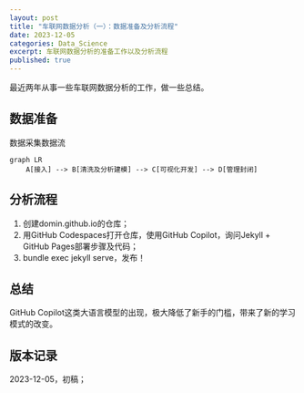 ```yaml
---
layout: post
title: "车联网数据分析（一）：数据准备及分析流程"
date: 2023-12-05
categories: Data_Science
excerpt: 车联网数据分析的准备工作以及分析流程
published: true
---
```


最近两年从事一些车联网数据分析的工作，做一些总结。  

## 数据准备
数据采集数据流  
```mermaid
graph LR
    A[接入] --> B[清洗及分析建模] --> C[可视化开发] --> D[管理封闭]
```  

## 分析流程
1. 创建domin.github.io的仓库；
2. 用GitHub Codespaces打开仓库，使用GitHub Copilot，询问Jekyll + GitHub Pages部署步骤及代码；
3. bundle exec jekyll serve，发布！  

## 总结
GitHub Copilot这类大语言模型的出现，极大降低了新手的门槛，带来了新的学习模式的改变。  

## 版本记录
2023-12-05，初稿；  
